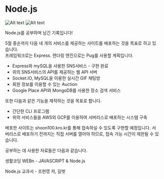 # Node.js
![Alt text](https://img.shields.io/badge/Language-JavaScript-green) ![Alt text](https://img.shields.io/badge/RunTime-Node.js-9cf)

Node.js를 공부하며 남긴 기록입니다!

5월 중순까지 다음 네 개의 서비스를 제공하는 사이트를 배포하는 것을 목표로 하고 있습니다.     
프레임워크로는 Express. 렌더링 엔진으로는 Pug를 사용할 계획입니다.
- Express와 mySQL을 사용한 SNS서비스 - 구현 완료 
- 위의 SNS서비스의 API를 제공하는 웹 API 서버
- Socket.IO, MySQL을 이용한 실시간 GIF 채팅방
- 회원 정보를 이용할 수 있는 Auction
- Google Place API와 MongoDB를 사용한 장소 검색 서비스

또한 다음과 같은 기능을 제작하는 것을 목표로 합니다.

- 간단한 CLI 프로그램
- 위의 서비스들을 AWS외 GCP를 이용하여 서버리스로 배포하는 시스템 구축

배포한 사이트는 shoon100.kro.kr를 통해 접속하실 수 있도록 구현할 예정입니다.
서버리스로 배포하기 전까지는 직접 서버를 열어야 하므로, 접속 가능 시간이 제한될 수 있습니다.



공부하는 데 사용한 자료들은 다음과 같습니다. 

생활코딩 WEBn - JAVASCRIPT & Node.js

Node.js 교과서 - 조현영 저, 길벗 
